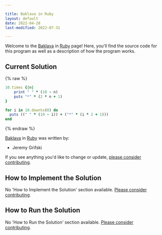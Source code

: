 ```yaml
---

title: Baklava in Ruby
layout: default
date: 2022-04-28
last-modified: 2022-07-31

---
```


Welcome to the [Baklava](https://sampleprograms.io/projects/baklava) in [Ruby](https://sampleprograms.io/languages/ruby) page! Here, you'll find the source code for this program as well as a description of how the program works.

## Current Solution

{% raw %}

```ruby
10.times {|n|
    print " " * (10 - n)
    puts "*" * (2 * n + 1)
}

for i in 10.downto(0) do
  puts ((" " * (10 - i)) + ("*" * (i * 2 + 1)))
end
```

{% endraw %}

[Baklava](https://sampleprograms.io/projects/baklava) in [Ruby](https://sampleprograms.io/languages/ruby) was written by:

- Jeremy Grifski

If you see anything you'd like to change or update, [please consider contributing](https://github.com/TheRenegadeCoder/sample-programs).

## How to Implement the Solution

No 'How to Implement the Solution' section available. [Please consider contributing](https://github.com/TheRenegadeCoder/sample-programs-website).

## How to Run the Solution

No 'How to Run the Solution' section available. [Please consider contributing](https://github.com/TheRenegadeCoder/sample-programs-website).